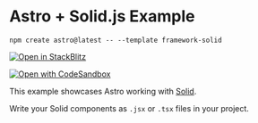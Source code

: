 # Astro + Solid.js Example

```
npm create astro@latest -- --template framework-solid
```

[![Open in StackBlitz](https://developer.stackblitz.com/img/open_in_stackblitz.svg)](https://stackblitz.com/github/withastro/astro/tree/latest/examples/framework-solid)

[![Open with CodeSandbox](https://assets.codesandbox.io/github/button-edit-lime.svg)](https://codesandbox.io/s/github/withastro/astro/tree/latest/examples/framework-solid)

This example showcases Astro working with [Solid](https://www.solidjs.com/).

Write your Solid components as `.jsx` or `.tsx` files in your project.
